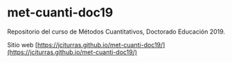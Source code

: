 # met-cuanti-doc19

Repositorio del curso de Métodos Cuantitativos, Doctorado Educación 2019. 

Sitio web [https://jciturras.github.io/met-cuanti-doc19/](https://jciturras.github.io/met-cuanti-doc19/)